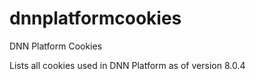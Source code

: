 # dnnplatformcookies
DNN Platform Cookies

Lists all cookies used in DNN Platform as of version 8.0.4
